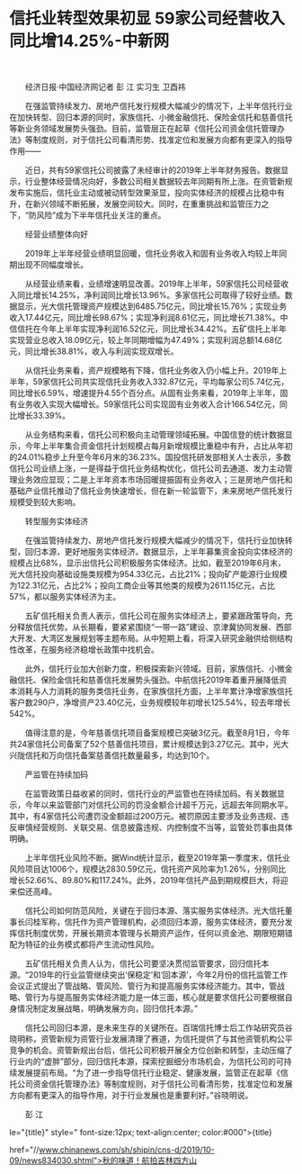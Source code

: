 # 信托业转型效果初显 59家公司经营收入同比增14.25%-中新网

　

　　经济日报·中国经济网记者 彭 江 实习生 卫酉祎

　　在强监管持续发力、房地产信托发行规模大幅减少的情况下，上半年信托行业在加快转型、回归本源的同时，家族信托、小微金融信托、保险金信托和慈善信托等新业务领域发展势头强劲。目前，监管层正在起草《信托公司资金信托管理办法》等制度规则，对于信托公司看清形势、找准定位和发展方向都有更深入的指导作用——

　　近日，共有59家信托公司披露了未经审计的2019年上半年财务报告。数据显示，行业整体经营情况向好，多数公司相关数据较去年同期有所上涨。在资管新规发布实施后，信托业主动或被动转型效果渐显，投向实体经济的规模占比稳中有升，在新兴领域不断拓展，发展空间较大。同时，在重重挑战和监管压力之下，“防风险”成为下半年信托业关注的重点。

　　经营业绩整体向好

　　2019年上半年经营业绩明显回暖，信托业务收入和固有业务收入均较上年同期出现不同幅度增长。

　　从经营业绩来看，业绩增速明显改善。2019年上半年，59家信托公司经营收入同比增长14.25%，净利润同比增长13.96%。多家信托公司取得了较好业绩。数据显示，光大信托管理资产规模达到6485.75亿元，同比增长15.76%；实现业务收入17.44亿元，同比增长98.67%；实现净利润8.61亿元，同比增长71.38%。中信信托在今年上半年实现净利润16.52亿元，同比增长34.42%。五矿信托上半年实现营业总收入18.09亿元，较上年同期增幅为47.49%；实现利润总额14.68亿元，同比增长38.81%，收入与利润实现双增长。

　　从信托业务来看，资产规模略有下降，信托业务收入仍小幅上升。2019年上半年，59家信托公司共实现信托业务收入332.87亿元，平均每家公司5.74亿元，同比增长6.59%，增速提升4.55个百分点。从固有业务来看，2019年上半年，固有业务收入实现大幅增长。59家信托公司实现固有业务收入合计166.54亿元，同比增长33.39%。

　　从业务结构来看，信托公司积极向主动管理领域拓展。中国信登的统计数据显示，今年上半年集合资金信托计划规模占每月新增规模比重稳中有升，占比从年初的24.01%稳步上升至今年6月末的36.23%。国投信托研发部相关人士表示，多数信托公司业绩上涨，一是得益于信托业务结构优化，信托公司去通道、发力主动管理业务效应显现；二是上半年资本市场回暖提振固有业务收入；三是房地产信托和基础产业信托推动了信托业务快速增长，但在新一轮监管下，未来房地产信托发行规模受到较大影响。

　　转型服务实体经济

　　在强监管持续发力、房地产信托发行规模大幅减少的情况下，信托行业加快转型，回归本源，更好地服务实体经济。数据显示，上半年募集资金投向实体经济的规模占比68%，显示出信托公司积极服务实体经济。比如，截至2019年6月末，光大信托投向基础设施类规模为954.33亿元，占比21%；投向矿产能源行业规模为122.31亿元，占比2%；投向工商企业等其他类的规模为2611.15亿元，占比57%，都以服务实体经济为主。

　　五矿信托相关负责人表示，信托公司在服务实体经济上，要紧跟政策导向，充分释放信托优势。从长期看，要紧紧围绕“一带一路”建设、京津冀协同发展、西部大开发、大湾区发展规划等主题布局。从中短期上看，将深入研究金融供给侧结构性改革，在服务经济稳增长政策中找机会。

　　此外，信托行业加大创新力度，积极探索新兴领域。目前，家族信托、小微金融信托、保险金信托和慈善信托发展势头强劲。中航信托2019年着重开展降低资本消耗与人力消耗的服务类信托业务，在家族信托方面，上半年累计净增家族信托客户数290户，净增资产23.40亿元，业务规模较年初增长125.54%，较去年增长542%。

　　值得注意的是，今年慈善信托项目备案规模已突破3亿元。截至8月1日，今年共24家信托公司备案了52个慈善信托项目，累计规模达到3.27亿元。其中，光大兴陇信托和万向信托备案慈善信托数量最多，均达到10个。

　　严监管在持续加码

　　在监管政策日益收紧的同时，信托行业的严监管也在持续加码。有关数据显示，今年以来监管部门对信托公司的罚没金额合计超千万元，远超去年同期水平。其中，有4家信托公司遭罚没金额超过200万元。被罚原因主要涉及业务违规、违反审慎经营规则、关联交易、信息披露违规、内控制度不当等，监管处罚事由具体明确。

　　上半年信托业风险不断。据Wind统计显示，截至2019年第一季度末，信托业风险项目达1006个，规模达2830.59亿元，信托资产风险率为1.26%，分别同比增长52.66%、89.80%和117.24%。此外，2019年信托产品到期规模巨大，将迎来偿还高峰。

　　信托公司如何防范风险，关键在于回归本源、落实服务实体经济。光大信托董事长闫桂军称，信托作为资产管理机构，必须回归本源，服务实体经济，要充分发挥信托制度优势，开展长期资本管理与长期资产运作，任何以资金池、期限短期错配为特征的业务模式都将产生流动性风险。

　　五矿信托相关负责人认为，信托公司要坚决贯彻监管要求，回归信托本源。“2019年的行业监管继续突出‘保稳定’和‘回本源’，今年2月份的信托监管工作会议正式提出了管战略、管风险、管行为和提高服务实体经济能力。其中，管战略、管行为与提高服务实体经济能力是一体三面，核心就是要求信托公司要根据自身情况制定发展战略，明确发展方向，回归信托本源。”

　　信托公司回归本源，是未来生存的关键所在。百瑞信托博士后工作站研究员谷晓明称，资管新规为资管行业发展清理了赛道，为信托提供了与其他资管机构公平竞争的机会。资管新规出台后，信托公司积极开展全方位创新和转型，主动压缩了行业内的“虚胖”部分，回归信托本源，探索挖掘细分市场机会，为信托公司的可持续发展提前布局。“为了进一步指导信托行业稳定、健康发展，监管正在起草《信托公司资金信托管理办法》等制度规则，对于信托公司看清形势，找准定位和发展方向都有更深入的指导作用，对于行业发展也是重要利好。”谷晓明说。

　　彭 江

le="{title}" style=" font-size:12px; text-align:center; color:#000">{title}

href="//www.chinanews.com/sh/shipin/cns-d/2019/10-09/news834030.shtml">秋的味道！航拍吉林四方山
